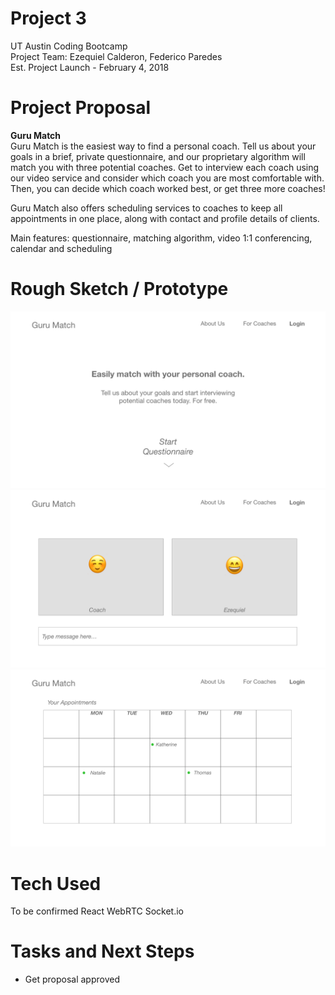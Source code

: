  # Project 3
 UT Austin Coding Bootcamp \
 Project Team: Ezequiel Calderon, Federico Paredes \
 Est. Project Launch - February 4, 2018
 
 # Project Proposal
  
 **Guru Match** \
Guru Match is the easiest way to find a personal coach. Tell us about your goals in a brief, private questionnaire, and our proprietary algorithm will match you with three potential coaches. Get to interview each coach using our video service and consider which coach you are most comfortable with. Then, you can decide which coach worked best, or get three more coaches!

Guru Match also offers scheduling services to coaches to keep all appointments in one place, along with contact and profile details of clients. 

Main features: questionnaire, matching algorithm, video 1:1 conferencing, calendar and scheduling
 
 # Rough Sketch / Prototype
 ![guru](./GuruMatchHome.png)
 ![guru](./GuruMatchVideo.png)
 ![guru](./GuruMatchCalendar.png)
 
 # Tech Used
To be confirmed
React
WebRTC
Socket.io
 
 # Tasks and Next Steps
 - Get proposal approved
